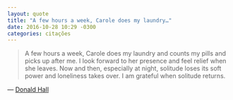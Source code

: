 ```yaml
---
layout: quote
title: "A few hours a week, Carole does my laundry…"
date: 2016-10-28 10:29 -0300
categories: citações
---
```

>A few hours a week, Carole does my laundry and counts my pills and picks up after me. I look forward to her presence and feel relief when she leaves. Now and then, especially at night, solitude loses its soft power and loneliness takes over. I am grateful when solitude returns.

— [Donald Hall](https://www.newyorker.com/culture/culture-desk/double-solitude)

